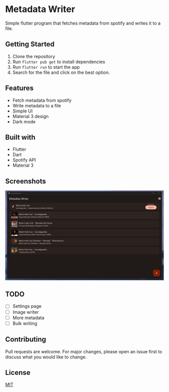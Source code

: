 # Metadata Writer
Simple flutter program that fetches metadata from spotify and writes it to a file.

## Getting Started
1. Clone the repository
2. Run `flutter pub get` to install dependencies
3. Run `flutter run` to start the app
4. Search for the file and click on the best option.
## Features
- Fetch metadata from spotify
- Write metadata to a file
- Simple UI
- Material 3 design
- Dark mode
## Built with
- Flutter
- Dart
- Spotify API
- Material 3
## Screenshots
![Screenshot 1](img.png)
## TODO
- [ ] Settings page
- [ ] Image writer
- [ ] More metadata
- [ ] Bulk writing
## Contributing
Pull requests are welcome. For major changes, please open an issue first to discuss what you would like to change.

## License
[MIT](https://choosealicense.com/licenses/mit/)